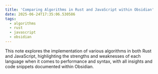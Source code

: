 ```yaml
---
title: 'Comparing Algorithms in Rust and JavaScript within Obsidian'
date: 2025-06-24T17:35:06.530586
tags:
  - algorithms
  - rust
  - javascript
  - obsidian
---
```


This note explores the implementation of various algorithms in both Rust and JavaScript, highlighting the strengths and weaknesses of each language when it comes to performance and syntax, with all insights and code snippets documented within Obsidian.
